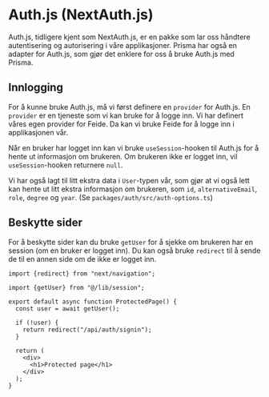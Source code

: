 # Auth.js (NextAuth.js)

Auth.js, tidligere kjent som NextAuth.js, er en pakke som lar oss håndtere autentisering og autorisering i våre applikasjoner. Prisma har også en adapter for Auth.js, som gjør det enklere for oss å bruke Auth.js med Prisma.

## Innlogging

For å kunne bruke Auth.js, må vi først definere en `provider` for Auth.js. En `provider` er en tjeneste som vi kan bruke for å logge inn. Vi har definert våres egen provider for Feide. Da kan vi bruke Feide for å logge inn i applikasjonen vår.

Når en bruker har logget inn kan vi bruke `useSession`-hooken til Auth.js for å hente ut informasjon om brukeren. Om brukeren ikke er logget inn, vil `useSession`-hooken returnere `null`.

Vi har også lagt til litt ekstra data i `User`-typen vår, som gjør at vi også lett kan hente ut litt ekstra informasjon om brukeren, som `id`, `alternativeEmail`, `role`, `degree` og `year`. (Se `packages/auth/src/auth-options.ts`)

## Beskytte sider

For å beskytte sider kan du bruke `getUser` for å sjekke om brukeren har en session (om en bruker er logget inn). Du kan også bruke `redirect` til å sende de til en annen side om de ikke er logget inn.

```tsx title="app/protected/route.tsx
import {redirect} from "next/navigation";

import {getUser} from "@/lib/session";

export default async function ProtectedPage() {
  const user = await getUser();

  if (!user) {
    return redirect("/api/auth/signin");
  }

  return (
    <div>
      <h1>Protected page</h1>
    </div>
  );
}
```
